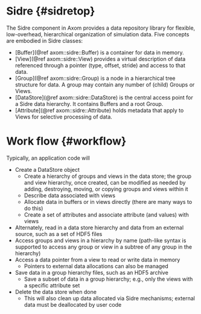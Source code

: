 Sidre {#sidretop}
=========

The Sidre component in Axom provides a data repository library for flexible, low-overhead, hierarchical organization of simulation data. Five concepts are embodied in Sidre classes:

* [Buffer](@ref axom::sidre::Buffer) is a container for data in memory.
* [View](@ref axom::sidre::View) provides a virtual description of data referenced through a pointer (type, offset, stride) and access to that data.
* [Group](@ref axom::sidre::Group) is a node in a hierarchical tree structure for data. A group may contain any number of (child) Groups or Views.
* [DataStore](@ref axom::sidre::DataStore) is the central access point for a Sidre data hierarchy. It contains Buffers and a root Group.
* [Attribute](@ref axom::sidre::Attribute) holds metadata that apply to Views for selective processing of data.

# Work flow {#workflow}

Typically, an application code will
- Create a DataStore object
  - Create a hierarchy of groups and views in the data store; the group and view hierarchy, once created, can be modified as needed by adding, destroying, moving, or copying groups and views within it
  - Describe data associated with views
  - Allocate data in buffers or in views directly (there are many ways to do this)
  - Create a set of attributes and associate attribute (and values) with views
- Alternately, read in a data store hierarchy and data from an external source, such as a set of HDF5 files
- Access groups and views in a hierarchy by name (path-like syntax is supported to access any group or view in a subtree of any group in the hierarchy)
- Access a data pointer from a view to read or write data in memory
  - Pointers to external data allocations can also be managed
- Save data in a group hierarchy files, such as an HDF5 archive
  - Save a subset of data in a group hierarchy; e.g., only the views with a specific attribute set
- Delete the data store when done
  - This will also clean up data allocated via Sidre mechanisms; external data must be deallocated by user code
